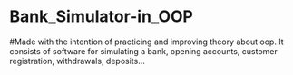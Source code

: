 ﻿# Bank_Simulator-in_OOP
#Made with the intention of practicing and improving theory about oop. It consists of software for simulating a bank, opening accounts, customer registration, withdrawals, deposits...
